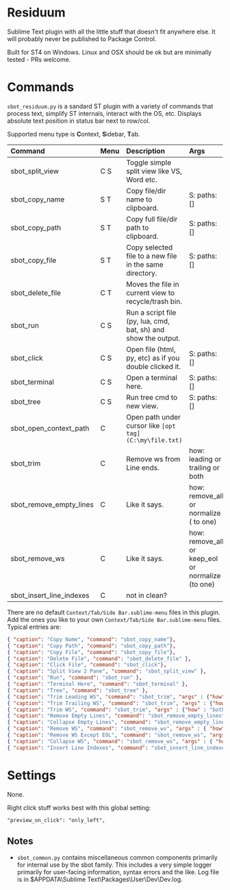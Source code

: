 # Residuum

Sublime Text plugin with all the little stuff that doesn't fit anywhere else.
It will probably never be published to Package Control.

Built for ST4 on Windows. Linux and OSX should be ok but are minimally tested - PRs welcome.


# Commands

`sbot_residuum.py` is a sandard ST plugin with a variety of commands that process text, simplify ST internals,
interact with the OS, etc. Displays absolute text position in status bar next to row/col.

Supported menu type is <b>C</b>ontext, <b>S</b>idebar, <b>T</b>ab.

| Command                 | Menu | Description                                             | Args                   |
| :--------               | :--- | :------------                                           | :-------               |
| sbot_split_view         | C S  | Toggle simple split view like VS, Word etc.             |                        |
| sbot_copy_name          | S T  | Copy file/dir name to clipboard.                        | S: paths: []           |
| sbot_copy_path          | S T  | Copy full file/dir path to clipboard.                   | S: paths: []           |
| sbot_copy_file          | S T  | Copy selected file to a new file in the same directory. | S: paths: []           |
| sbot_delete_file        | C T  | Moves the file in current view to recycle/trash bin.    |                        |
| sbot_run                | C S  | Run a script file (py, lua, cmd, bat, sh) and show the output. |                 |
| sbot_click              | C S  | Open file (html, py, etc) as if you double clicked it.  | S: paths: []           |
| sbot_terminal           | C S  | Open a terminal here.                                   | S: paths: []           |
| sbot_tree               | C S  | Run tree cmd to new view.                               | S: paths: []           |
| sbot_open_context_path  | C    | Open path under cursor like `[opt tag](C:\my\file.txt)` |                        |
| sbot_trim               | C    | Remove ws from Line ends.  | how: leading or trailing or both                    |
| sbot_remove_empty_lines | C    | Like it says.              | how: remove_all or normalize ( to one)              |
| sbot_remove_ws          | C    | Like it says.              | how: remove_all or keep_eol or normalize (to one)   |
| sbot_insert_line_indexes| C    | not in clean?              |                                                     |


There are no default `Context/Tab/Side Bar.sublime-menu` files in this plugin.
Add the ones you like to your own `Context/Tab/Side Bar.sublime-menu` files. Typical entries are:
``` json
{ "caption": "Copy Name", "command": "sbot_copy_name"},
{ "caption": "Copy Path", "command": "sbot_copy_path"},
{ "caption": "Copy File", "command": "sbot_copy_file"},
{ "caption": "Delete File", "command": "sbot_delete_file" },
{ "caption": "Click File", "command": "sbot_click"},
{ "caption": "Split View 2 Pane", "command": "sbot_split_view" },
{ "caption": "Run", "command": "sbot_run" },
{ "caption": "Terminal Here", "command": "sbot_terminal" },
{ "caption": "Tree", "command": "sbot_tree" },
{ "caption": "Trim Leading WS", "command": "sbot_trim", "args" : {"how" : "leading"}  },
{ "caption": "Trim Trailing WS", "command": "sbot_trim", "args" : {"how" : "trailing"}  },
{ "caption": "Trim WS", "command": "sbot_trim", "args" : {"how" : "both"}  },
{ "caption": "Remove Empty Lines", "command": "sbot_remove_empty_lines", "args" : { "how" : "remove_all" } },
{ "caption": "Collapse Empty Lines", "command": "sbot_remove_empty_lines", "args" : { "how" : "normalize" } },
{ "caption": "Remove WS", "command": "sbot_remove_ws", "args" : { "how" : "remove_all" } },
{ "caption": "Remove WS Except EOL", "command": "sbot_remove_ws", "args" : { "how" : "keep_eol" } },
{ "caption": "Collapse WS", "command": "sbot_remove_ws", "args" : { "how" : "normalize" } },
{ "caption": "Insert Line Indexes", "command": "sbot_insert_line_indexes" },
```


# Settings

None.

Right click stuff works best with this global setting:
```
"preview_on_click": "only_left",
```

## Notes

- `sbot_common.py` contains miscellaneous common components primarily for internal use by the sbot family.
  This includes a very simple logger primarily for user-facing information, syntax errors and the like.
  Log file is in $APPDATA\Sublime Text\Packages\User\Dev\Dev.log.

